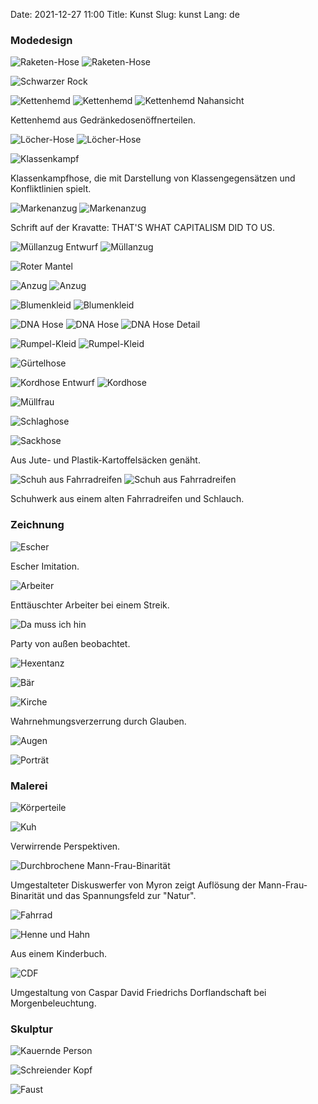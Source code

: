 Date: 2021-12-27 11:00
Title: Kunst
Slug: kunst
Lang: de

### Modedesign

![Raketen-Hose](/images/mode/raketen_hose.jpg)
![Raketen-Hose](/images/mode/raketen_hose1.jpg)

![Schwarzer Rock](/images/mode/schwarzer_rock.jpg)

![Kettenhemd](/images/mode/kette.jpg)
![Kettenhemd](/images/mode/kette001.jpg)
![Kettenhemd Nahansicht](/images/mode/ketten.jpg)

Kettenhemd aus Gedränkedosenöffnerteilen.

![Löcher-Hose](/images/mode/loecher.jpg)
![Löcher-Hose](/images/mode/loecher001.jpg)

![Klassenkampf](/images/mode/klassenkampf.jpg)

Klassenkampfhose, die mit Darstellung von Klassengegensätzen und Konfliktlinien spielt.

![Markenanzug](/images/mode/markenanzug.jpg)
![Markenanzug](/images/mode/markenanzug001.jpg)

Schrift auf der Kravatte: THAT'S WHAT CAPITALISM DID TO US.

![Müllanzug Entwurf](/images/mode/muellent.jpg)
![Müllanzug](/images/mode/muellanz.jpg)


![Roter Mantel](/images/mode/roter_mantel.jpg)

![Anzug](/images/mode/anzug001.jpg)
![Anzug](/images/mode/anzug.jpg)

![Blumenkleid](/images/mode/blumenkleid001.jpg)
![Blumenkleid](/images/mode/blumenkleid.jpg)

![DNA Hose](/images/mode/dna.jpg)
![DNA Hose](/images/mode/dna001.jpg)
![DNA Hose Detail](/images/mode/dnan.jpg)

![Rumpel-Kleid](/images/mode/kleid.jpg)
![Rumpel-Kleid](/images/mode/kleid001.jpg)

![Gürtelhose](/images/mode/guertelhose.jpg)

![Kordhose Entwurf](/images/mode/kordhoseent.jpg)
![Kordhose](/images/mode/kordhose.jpg)

![Müllfrau](/images/mode/orangeblau.jpg)

![Schlaghose](/images/mode/orange.jpg)


![Sackhose](/images/mode/sack.jpg)

Aus Jute- und Plastik-Kartoffelsäcken genäht.

![Schuh aus Fahrradreifen](/images/mode/schuh.jpg)
![Schuh aus Fahrradreifen](/images/mode/schuh001.jpg)

Schuhwerk aus einem alten Fahrradreifen und Schlauch.

### Zeichnung

![Escher](/images/zeichnung/escher.jpg)

Escher Imitation.

![Arbeiter](/images/zeichnung/arbeiter.jpg)

Enttäuschter Arbeiter bei einem Streik.

![Da muss ich hin](/images/zeichnung/damussichhin.jpg)

Party von außen beobachtet.

![Hexentanz](/images/zeichnung/hexentanz.jpg)

![Bär](/images/zeichnung/baer.jpg)

![Kirche](/images/zeichnung/kirche.jpg)

Wahrnehmungsverzerrung durch Glauben.

![Augen](/images/zeichnung/augen.jpg)

![Porträt](/images/zeichnung/portrait.jpg)

### Malerei

![Körperteile](/images/malerei/koerper.jpg)

![Kuh](/images/malerei/kuh.jpg)

Verwirrende Perspektiven.

![Durchbrochene Mann-Frau-Binarität](/images/malerei/emanz.jpg)

Umgestalteter Diskuswerfer von Myron zeigt Auflösung der Mann-Frau-Binarität und das Spannungsfeld zur "Natur".

![Fahrrad](/images/malerei/fahrrad.jpg)

![Henne und Hahn](/images/malerei/hahnhenn.jpg)

Aus einem Kinderbuch.

![CDF](/images/malerei/cdf.jpg)

Umgestaltung von Caspar David Friedrichs Dorflandschaft bei Morgenbeleuchtung.

### Skulptur

![Kauernde Person](/images/skulptur/kauer.jpg)

![Schreiender Kopf](/images/skulptur/kopf.jpg)

![Faust](/images/skulptur/faust.jpg)
